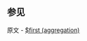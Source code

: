 ## 参见

原文 - [$first (aggregation)]( https://docs.mongodb.com/manual/reference/operator/aggregation/first-array-element/ )

